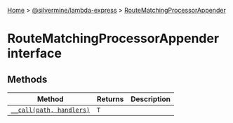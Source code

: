 [Home](./index) &gt; [@silvermine/lambda-express](./lambda-express.md) &gt; [RouteMatchingProcessorAppender](./lambda-express.routematchingprocessorappender.md)

# RouteMatchingProcessorAppender interface

## Methods

|  Method | Returns | Description |
|  --- | --- | --- |
|  [`__call(path, handlers)`](./lambda-express.routematchingprocessorappender.__call.md) | `T` |  |


